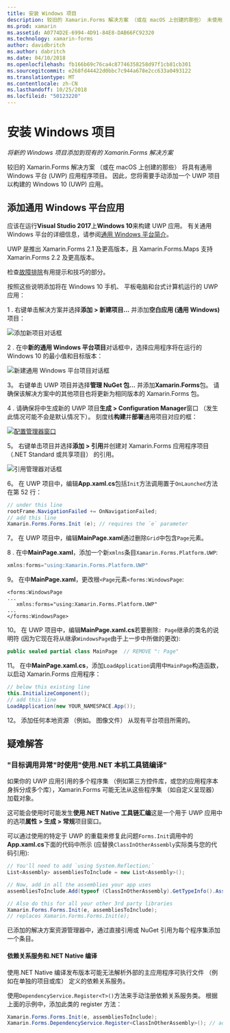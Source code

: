 ```yaml
---
title: 安装 Windows 项目
description: 较旧的 Xamarin.Forms 解决方案 （或在 macOS 上创建的那些） 未使用通用 Windows 平台项目，因此此文章介绍了如何将新的 UWP 项目添加到现有的 Xamarin.Forms 解决方案。
ms.prod: xamarin
ms.assetid: A0774D2E-6994-4D91-84E8-DAB66FC92320
ms.technology: xamarin-forms
author: davidbritch
ms.author: dabritch
ms.date: 04/10/2018
ms.openlocfilehash: fb166b69c76ca4c87746358258d97f1cb81cb301
ms.sourcegitcommit: e268fd44422d0bbc7c944a678e2cc633a0493122
ms.translationtype: MT
ms.contentlocale: zh-CN
ms.lasthandoff: 10/25/2018
ms.locfileid: "50123220"
---
```

# <a name="setup-windows-projects"></a>安装 Windows 项目

_将新的 Windows 项目添加到现有的 Xamarin.Forms 解决方案_

较旧的 Xamarin.Forms 解决方案 （或在 macOS 上创建的那些） 将具有通用 Windows 平台 (UWP) 应用程序项目。 因此，您将需要手动添加一个 UWP 项目以构建的 Windows 10 (UWP) 应用。

## <a name="add-a-universal-windows-platform-app"></a>添加通用 Windows 平台应用

应该在运行**Visual Studio 2017**上**Windows 10**来构建 UWP 应用。 有关通用 Windows 平台的详细信息，请参阅[通用 Windows 平台简介](/windows/uwp/get-started/universal-application-platform-guide/)。

UWP 是推出 Xamarin.Forms 2.1 及更高版本，且 Xamarin.Forms.Maps 支持 Xamarin.Forms 2.2 及更高版本。

检查<a href="#troubleshooting">故障排除</a>有用提示和技巧的部分。

按照这些说明添加将在 Windows 10 手机、 平板电脑和台式计算机运行的 UWP 应用：

 1 . 右键单击解决方案并选择**添加 > 新建项目...** 并添加**空白应用 (通用 Windows)** 项目：

  ![](universal-images/add-wu.png "添加新项目对话框")

 2 . 在中**新的通用 Windows 平台项目**对话框中，选择应用程序将在运行的 Windows 10 的最小值和目标版本：

  ![](universal-images/target-version.png "新建通用 Windows 平台项目对话框")

 3。 右键单击 UWP 项目并选择**管理 NuGet 包...** 并添加**Xamarin.Forms**包。 请确保该解决方案中的其他项目也将更新为相同版本的 Xamarin.Forms 包。

 4 . 请确保将中生成新的 UWP 项目**生成 > Configuration Manager**窗口 （发生此情况可能不会是默认情况下）。 刻度线**构建**并**部署**通用项目对应的框：

  [![](universal-images/configuration-sml.png "配置管理器窗口")](universal-images/configuration.png#lightbox "配置管理器窗口")

 5。 右键单击项目并选择**添加 > 引用**并创建对 Xamarin.Forms 应用程序项目 （.NET Standard 或共享项目） 的引用。

  ![](universal-images/addref-sml.png "引用管理器对话框")

 6。 在 UWP 项目中，编辑**App.xaml.cs**包括`Init`方法调用置于`OnLaunched`方法在第 52 行：

```csharp
// under this line
rootFrame.NavigationFailed += OnNavigationFailed;
// add this line
Xamarin.Forms.Forms.Init (e); // requires the `e` parameter
```

 7。 在 UWP 项目中，编辑**MainPage.xaml**通过删除`Grid`中包含`Page`元素。

 8 . 在中**MainPage.xaml**，添加一个新`xmlns`条目`Xamarin.Forms.Platform.UWP`:

```csharp
xmlns:forms="using:Xamarin.Forms.Platform.UWP"
```

 9。 在中**MainPage.xaml**，更改根`<Page`元素`<forms:WindowsPage`:

```xaml
<forms:WindowsPage
...
   xmlns:forms="using:Xamarin.Forms.Platform.UWP"
...
</forms:WindowsPage>
```

 10。 在 UWP 项目中，编辑**MainPage.xaml.cs**若要删除`: Page`继承的类名的说明符 (因为它现在将从继承`WindowsPage`由于上一步中所做的更改):

```csharp
public sealed partial class MainPage  // REMOVE ": Page"
```

 11。 在中**MainPage.xaml.cs**，添加`LoadApplication`调用中`MainPage`构造函数，以启动 Xamarin.Forms 应用程序：

```csharp
// below this existing line
this.InitializeComponent();
// add this line
LoadApplication(new YOUR_NAMESPACE.App());
```

<!--
11 . Double-click **Package.appxmanifest** to set these capabilities
  that are often required:

  Capabilities set:

  * Internet (Client)
  * Location
-->

12。 添加任何本地资源 （例如。 图像文件） 从现有平台项目所需的。

## <a name="troubleshooting"></a>疑难解答

<a name="target-invocation-exception" />

### <a name="target-invocation-exception-when-using-compile-with-net-native-tool-chain"></a>"目标调用异常"时使用"使用.NET 本机工具链编译"

如果你的 UWP 应用引用的多个程序集 （例如第三方控件库，或您的应用程序本身拆分成多个库），Xamarin.Forms 可能无法从这些程序集 （如自定义呈现器） 加载对象。

这可能会使用时可能发生**使用.NET Native 工具链汇编**这是一个用于 UWP 应用中的选项**属性 > 生成 > 常规**项目窗口。

可以通过使用的特定于 UWP 的重载来修复此问题`Forms.Init`调用中的**App.xaml.cs**下面的代码中所示 (应替换`ClassInOtherAssembly`实际类与您的代码引用):

```csharp
// You'll need to add `using System.Reflection;`
List<Assembly> assembliesToInclude = new List<Assembly>();

// Now, add in all the assemblies your app uses
assembliesToInclude.Add(typeof (ClassInOtherAssembly).GetTypeInfo().Assembly);

// Also do this for all your other 3rd party libraries
Xamarin.Forms.Forms.Init(e, assembliesToInclude);
// replaces Xamarin.Forms.Forms.Init(e);
```

已添加的解决方案资源管理器中，通过直接引用或 NuGet 引用为每个程序集添加一个条目。

#### <a name="dependency-services-and-net-native-compilation"></a>依赖关系服务和.NET Native 编译

使用.NET Native 编译发布版本可能无法解析外部的主应用程序可执行文件 （例如在单独的项目或库） 定义的依赖关系服务。

使用`DependencyService.Register<T>()`方法来手动注册依赖关系服务类。 根据上面的示例中，添加此类的 register 方法：

```csharp
Xamarin.Forms.Forms.Init(e, assembliesToInclude);
Xamarin.Forms.DependencyService.Register<ClassInOtherAssembly>(); // add this
```
